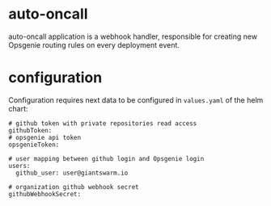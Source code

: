 # auto-oncall
auto-oncall application is a webhook handler, responsible for creating new Opsgenie routing rules on every deployment event.

# configuration
Configuration requires next data to be configured in `values.yaml` of the helm chart:

```
# github token with private repositories read access
githubToken: 
# opsgenie api token
opsgenieToken:

# user mapping between github login and Opsgenie login 
users:
  github_user: user@giantswarm.io

# organization github webhook secret
githubWebhookSecret: 
```

